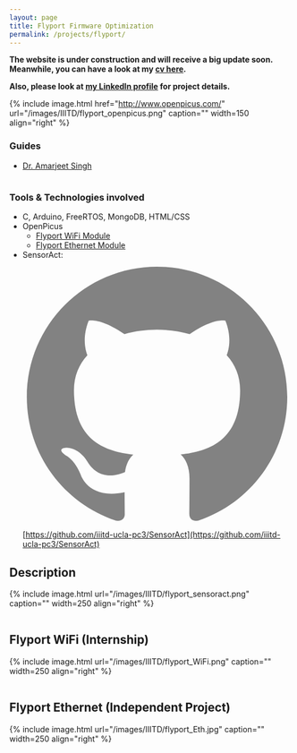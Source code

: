 ```yaml
---
layout: page
title: Flyport Firmware Optimization
permalink: /projects/flyport/
---
```

**The website is under construction and will receive a big update soon. Meanwhile, you can have a look at my [cv here](/cv/).**

**Also, please look at [my LinkedIn profile](https://www.linkedin.com/in/nishant-sharma) for project details.**

{% include image.html href="http://www.openpicus.com/" url="/images/IIITD/flyport_openpicus.png" caption="" width=150 align="right" %}

### Guides 

* [Dr. Amarjeet Singh](https://www.iiitd.edu.in/~amarjeet/) <br>
  

<hr style="clear:both;visibility: hidden;" />

### Tools & Technologies involved

* C, Arduino, FreeRTOS, MongoDB, HTML/CSS
* OpenPicus 
	- [Flyport WiFi Module](http://store.openpicus.com/openpicus/prodotti.aspx?cprod=OP014001)
	- [Flyport Ethernet Module](http://store.openpicus.com/openpicus/prodotti.aspx?cprod=OP014021)
* SensorAct: <span class="icon  icon--github">    <svg viewBox="0 0 16 16">
      <path fill="#828282" d="M7.999,0.431c-4.285,0-7.76,3.474-7.76,7.761 c0,3.428,2.223,6.337,5.307,7.363c0.388,0.071,0.53-0.168,0.53-0.374c0-0.184-0.007-0.672-0.01-1.32 c-2.159,0.469-2.614-1.04-2.614-1.04c-0.353-0.896-0.862-1.135-0.862-1.135c-0.705-0.481,0.053-0.472,0.053-0.472 c0.779,0.055,1.189,0.8,1.189,0.8c0.692,1.186,1.816,0.843,2.258,0.645c0.071-0.502,0.271-0.843,0.493-1.037 C4.86,11.425,3.049,10.76,3.049,7.786c0-0.847,0.302-1.54,0.799-2.082C3.768,5.507,3.501,4.718,3.924,3.65 c0,0,0.652-0.209,2.134,0.796C6.677,4.273,7.34,4.187,8,4.184c0.659,0.003,1.323,0.089,1.943,0.261 c1.482-1.004,2.132-0.796,2.132-0.796c0.423,1.068,0.157,1.857,0.077,2.054c0.497,0.542,0.798,1.235,0.798,2.082 c0,2.981-1.814,3.637-3.543,3.829c0.279,0.24,0.527,0.713,0.527,1.437c0,1.037-0.01,1.874-0.01,2.129 c0,0.208,0.14,0.449,0.534,0.373c3.081-1.028,5.302-3.935,5.302-7.362C15.76,3.906,12.285,0.431,7.999,0.431z"/>
    </svg>
  </span> [https://github.com/iiitd-ucla-pc3/SensorAct](https://github.com/iiitd-ucla-pc3/SensorAct)
 


## Description

{% include image.html url="/images/IIITD/flyport_sensoract.png" caption="" width=250 align="right" %}


<hr style="clear:both;visibility: hidden;" />

## Flyport WiFi (Internship)

{% include image.html url="/images/IIITD/flyport_WiFi.png" caption="" width=250 align="right" %}


<hr style="clear:both;visibility: hidden;" />

## Flyport Ethernet (Independent Project)

{% include image.html url="/images/IIITD/flyport_Eth.jpg" caption="" width=250 align="right" %}


<hr style="clear:both;visibility: hidden;" />